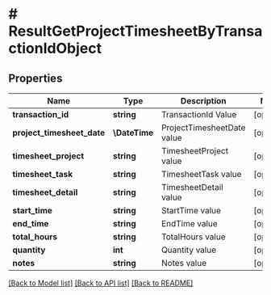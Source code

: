 # # ResultGetProjectTimesheetByTransactionIdObject

## Properties

Name | Type | Description | Notes
------------ | ------------- | ------------- | -------------
**transaction_id** | **string** | TransactionId Value | [optional]
**project_timesheet_date** | **\DateTime** | ProjectTimesheetDate value | [optional]
**timesheet_project** | **string** | TimesheetProject value | [optional]
**timesheet_task** | **string** | TimesheetTask value | [optional]
**timesheet_detail** | **string** | TimesheetDetail value | [optional]
**start_time** | **string** | StartTime value | [optional]
**end_time** | **string** | EndTime value | [optional]
**total_hours** | **string** | TotalHours value | [optional]
**quantity** | **int** | Quantity value | [optional]
**notes** | **string** | Notes value | [optional]

[[Back to Model list]](../../README.md#models) [[Back to API list]](../../README.md#endpoints) [[Back to README]](../../README.md)
